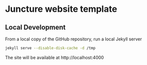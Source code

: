 # Juncture website template

## Local Development

From a local copy of the GitHub repository, run a local Jekyll server

```bash
jekyll serve --disable-disk-cache -d /tmp
```

The site will be available at http://localhost:4000